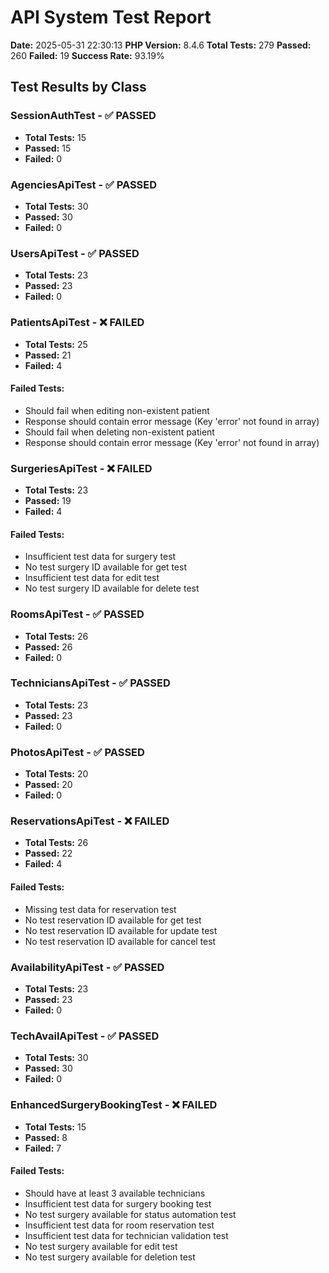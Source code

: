 # API System Test Report

**Date:** 2025-05-31 22:30:13
**PHP Version:** 8.4.6
**Total Tests:** 279
**Passed:** 260
**Failed:** 19
**Success Rate:** 93.19%

## Test Results by Class

### SessionAuthTest - ✅ PASSED

- **Total Tests:** 15
- **Passed:** 15
- **Failed:** 0

### AgenciesApiTest - ✅ PASSED

- **Total Tests:** 30
- **Passed:** 30
- **Failed:** 0

### UsersApiTest - ✅ PASSED

- **Total Tests:** 23
- **Passed:** 23
- **Failed:** 0

### PatientsApiTest - ❌ FAILED

- **Total Tests:** 25
- **Passed:** 21
- **Failed:** 4

#### Failed Tests:

- Should fail when editing non-existent patient
- Response should contain error message (Key 'error' not found in array)
- Should fail when deleting non-existent patient
- Response should contain error message (Key 'error' not found in array)

### SurgeriesApiTest - ❌ FAILED

- **Total Tests:** 23
- **Passed:** 19
- **Failed:** 4

#### Failed Tests:

- Insufficient test data for surgery test
- No test surgery ID available for get test
- Insufficient test data for edit test
- No test surgery ID available for delete test

### RoomsApiTest - ✅ PASSED

- **Total Tests:** 26
- **Passed:** 26
- **Failed:** 0

### TechniciansApiTest - ✅ PASSED

- **Total Tests:** 23
- **Passed:** 23
- **Failed:** 0

### PhotosApiTest - ✅ PASSED

- **Total Tests:** 20
- **Passed:** 20
- **Failed:** 0

### ReservationsApiTest - ❌ FAILED

- **Total Tests:** 26
- **Passed:** 22
- **Failed:** 4

#### Failed Tests:

- Missing test data for reservation test
- No test reservation ID available for get test
- No test reservation ID available for update test
- No test reservation ID available for cancel test

### AvailabilityApiTest - ✅ PASSED

- **Total Tests:** 23
- **Passed:** 23
- **Failed:** 0

### TechAvailApiTest - ✅ PASSED

- **Total Tests:** 30
- **Passed:** 30
- **Failed:** 0

### EnhancedSurgeryBookingTest - ❌ FAILED

- **Total Tests:** 15
- **Passed:** 8
- **Failed:** 7

#### Failed Tests:

- Should have at least 3 available technicians
- Insufficient test data for surgery booking test
- No test surgery available for status automation test
- Insufficient test data for room reservation test
- Insufficient test data for technician validation test
- No test surgery available for edit test
- No test surgery available for deletion test

